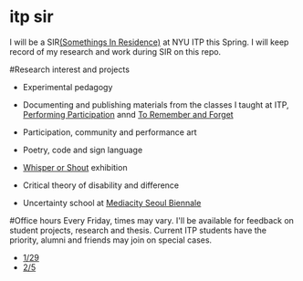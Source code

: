 # itp sir

I will be a SIR[(Somethings In Residence)](https://tisch.nyu.edu/itp/itp-people/faculty/somethings-in-residence-sirs/taeyoon-choi) at NYU ITP this Spring. I will keep record of my research and work during SIR on this repo. 

#Research interest and projects 

- Experimental pedagogy  
- Documenting and publishing materials from the classes I taught at ITP, [Performing Participation](https://github.com/tchoi8/PerformingParticipation) annd [To Remember and Forget](https://github.com/tchoi8/RememberAndForget) 

- Participation, community and performance art  
- Poetry, code and sign language 
- [Whisper or Shout](http://bricartsmedia.org/events/contemporary-art/whisper-or-shout-artists-in-the-social-sphere) exhibition

- Critical theory of disability and difference      
- Uncertainty school at [Mediacity Seoul Biennale](http://mediacityseoul.kr/2016/pre/)

#Office hours 
Every Friday, times may vary. I'll be available for feedback on student projects, research and thesis.
Current ITP students have the priority, alumni and friends may join on special cases.     

- [1/29](http://doodle.com/poll/786mkwhw4qugq68d#table)
- [2/5](http://doodle.com/poll/ithm33piasc3hn46)  
